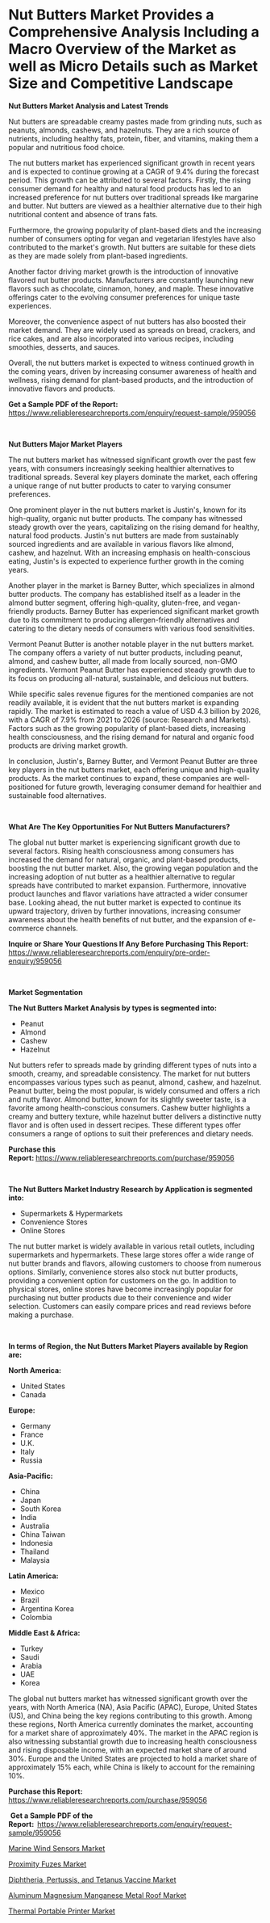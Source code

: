 <p><h1>Nut Butters Market Provides a Comprehensive Analysis Including a Macro Overview of the Market as well as Micro Details such as Market Size and Competitive Landscape</h1></p><p><strong>Nut Butters Market Analysis and Latest Trends</strong></p>
<p><p>Nut butters are spreadable creamy pastes made from grinding nuts, such as peanuts, almonds, cashews, and hazelnuts. They are a rich source of nutrients, including healthy fats, protein, fiber, and vitamins, making them a popular and nutritious food choice.</p><p>The nut butters market has experienced significant growth in recent years and is expected to continue growing at a CAGR of 9.4% during the forecast period. This growth can be attributed to several factors. Firstly, the rising consumer demand for healthy and natural food products has led to an increased preference for nut butters over traditional spreads like margarine and butter. Nut butters are viewed as a healthier alternative due to their high nutritional content and absence of trans fats.</p><p>Furthermore, the growing popularity of plant-based diets and the increasing number of consumers opting for vegan and vegetarian lifestyles have also contributed to the market's growth. Nut butters are suitable for these diets as they are made solely from plant-based ingredients.</p><p>Another factor driving market growth is the introduction of innovative flavored nut butter products. Manufacturers are constantly launching new flavors such as chocolate, cinnamon, honey, and maple. These innovative offerings cater to the evolving consumer preferences for unique taste experiences.</p><p>Moreover, the convenience aspect of nut butters has also boosted their market demand. They are widely used as spreads on bread, crackers, and rice cakes, and are also incorporated into various recipes, including smoothies, desserts, and sauces.</p><p>Overall, the nut butters market is expected to witness continued growth in the coming years, driven by increasing consumer awareness of health and wellness, rising demand for plant-based products, and the introduction of innovative flavors and products.</p></p>
<p><strong>Get a Sample PDF of the Report:&nbsp;</strong> <a href="https://www.reliableresearchreports.com/enquiry/request-sample/959056">https://www.reliableresearchreports.com/enquiry/request-sample/959056</a></p>
<p>&nbsp;</p>
<p><strong>Nut Butters Major Market Players</strong></p>
<p><p>The nut butters market has witnessed significant growth over the past few years, with consumers increasingly seeking healthier alternatives to traditional spreads. Several key players dominate the market, each offering a unique range of nut butter products to cater to varying consumer preferences. </p><p>One prominent player in the nut butters market is Justin's, known for its high-quality, organic nut butter products. The company has witnessed steady growth over the years, capitalizing on the rising demand for healthy, natural food products. Justin's nut butters are made from sustainably sourced ingredients and are available in various flavors like almond, cashew, and hazelnut. With an increasing emphasis on health-conscious eating, Justin's is expected to experience further growth in the coming years.</p><p>Another player in the market is Barney Butter, which specializes in almond butter products. The company has established itself as a leader in the almond butter segment, offering high-quality, gluten-free, and vegan-friendly products. Barney Butter has experienced significant market growth due to its commitment to producing allergen-friendly alternatives and catering to the dietary needs of consumers with various food sensitivities.</p><p>Vermont Peanut Butter is another notable player in the nut butters market. The company offers a variety of nut butter products, including peanut, almond, and cashew butter, all made from locally sourced, non-GMO ingredients. Vermont Peanut Butter has experienced steady growth due to its focus on producing all-natural, sustainable, and delicious nut butters. </p><p>While specific sales revenue figures for the mentioned companies are not readily available, it is evident that the nut butters market is expanding rapidly. The market is estimated to reach a value of USD 4.3 billion by 2026, with a CAGR of 7.9% from 2021 to 2026 (source: Research and Markets). Factors such as the growing popularity of plant-based diets, increasing health consciousness, and the rising demand for natural and organic food products are driving market growth.</p><p>In conclusion, Justin's, Barney Butter, and Vermont Peanut Butter are three key players in the nut butters market, each offering unique and high-quality products. As the market continues to expand, these companies are well-positioned for future growth, leveraging consumer demand for healthier and sustainable food alternatives.</p></p>
<p>&nbsp;</p>
<p><strong>What Are The Key Opportunities For Nut Butters Manufacturers?</strong></p>
<p><p>The global nut butter market is experiencing significant growth due to several factors. Rising health consciousness among consumers has increased the demand for natural, organic, and plant-based products, boosting the nut butter market. Also, the growing vegan population and the increasing adoption of nut butter as a healthier alternative to regular spreads have contributed to market expansion. Furthermore, innovative product launches and flavor variations have attracted a wider consumer base. Looking ahead, the nut butter market is expected to continue its upward trajectory, driven by further innovations, increasing consumer awareness about the health benefits of nut butter, and the expansion of e-commerce channels.</p></p>
<p><strong>Inquire or Share Your Questions If Any Before Purchasing This Report:</strong> <a href="https://www.reliableresearchreports.com/enquiry/pre-order-enquiry/959056">https://www.reliableresearchreports.com/enquiry/pre-order-enquiry/959056</a></p>
<p>&nbsp;</p>
<p><strong>Market Segmentation</strong></p>
<p><strong>The Nut Butters Market Analysis by types is segmented into:</strong></p>
<p><ul><li>Peanut</li><li>Almond</li><li>Cashew</li><li>Hazelnut</li></ul></p>
<p><p>Nut butters refer to spreads made by grinding different types of nuts into a smooth, creamy, and spreadable consistency. The market for nut butters encompasses various types such as peanut, almond, cashew, and hazelnut. Peanut butter, being the most popular, is widely consumed and offers a rich and nutty flavor. Almond butter, known for its slightly sweeter taste, is a favorite among health-conscious consumers. Cashew butter highlights a creamy and buttery texture, while hazelnut butter delivers a distinctive nutty flavor and is often used in dessert recipes. These different types offer consumers a range of options to suit their preferences and dietary needs.</p></p>
<p><strong>Purchase this Report:&nbsp;</strong><a href="https://www.reliableresearchreports.com/purchase/959056">https://www.reliableresearchreports.com/purchase/959056</a></p>
<p>&nbsp;</p>
<p><strong>The Nut Butters Market Industry Research by Application is segmented into:</strong></p>
<p><ul><li>Supermarkets & Hypermarkets</li><li>Convenience Stores</li><li>Online Stores</li></ul></p>
<p><p>The nut butter market is widely available in various retail outlets, including supermarkets and hypermarkets. These large stores offer a wide range of nut butter brands and flavors, allowing customers to choose from numerous options. Similarly, convenience stores also stock nut butter products, providing a convenient option for customers on the go. In addition to physical stores, online stores have become increasingly popular for purchasing nut butter products due to their convenience and wider selection. Customers can easily compare prices and read reviews before making a purchase.</p></p>
<p>&nbsp;</p>
<p><strong>In terms of Region, the Nut Butters Market Players available by Region are:</strong></p>
<p>
    <p> <strong> North America: </strong>
        <ul>
            <li>United States</li>
            <li>Canada</li>
        </ul>
        </p> 
    <p> <strong> Europe: </strong>
        <ul>
            <li>Germany</li>
            <li>France</li>
            <li>U.K.</li>
            <li>Italy</li>
            <li>Russia</li>
        </ul>
        </p> 
    <p> <strong> Asia-Pacific: </strong>
        <ul>
            <li>China</li>
            <li>Japan</li>
            <li>South Korea</li>
            <li>India</li>
            <li>Australia</li>
            <li>China Taiwan</li>
            <li>Indonesia</li>
            <li>Thailand</li>
            <li>Malaysia</li>
        </ul>
        </p> 
    <p> <strong> Latin America: </strong>
        <ul>
            <li>Mexico</li>
            <li>Brazil</li>
            <li>Argentina Korea</li>
            <li>Colombia</li>
        </ul>
        </p> 
    <p> <strong> Middle East & Africa: </strong>
        <ul>
            <li>Turkey</li>
            <li>Saudi</li>
            <li>Arabia</li>
            <li>UAE</li>
            <li>Korea</li>
        </ul>
    </p>
    </p>
<p><p>The global nut butters market has witnessed significant growth over the years, with North America (NA), Asia Pacific (APAC), Europe, United States (US), and China being the key regions contributing to this growth. Among these regions, North America currently dominates the market, accounting for a market share of approximately 40%. The market in the APAC region is also witnessing substantial growth due to increasing health consciousness and rising disposable income, with an expected market share of around 30%. Europe and the United States are projected to hold a market share of approximately 15% each, while China is likely to account for the remaining 10%.</p></p>
<p><strong>Purchase this Report: </strong><a href="https://www.reliableresearchreports.com/purchase/959056">https://www.reliableresearchreports.com/purchase/959056</a></p>
<p>&nbsp;<strong>Get a Sample PDF of the Report:&nbsp;&nbsp;</strong><a href="https://www.reliableresearchreports.com/enquiry/request-sample/959056">https://www.reliableresearchreports.com/enquiry/request-sample/959056</a></p>
<p><strong></strong></p>
<p><p><a href="https://medium.com/@frankpeters35/marine-wind-sensors-market-size-cagr-trends-2024-2030-c8d59e093cda">Marine Wind Sensors Market</a></p><p><a href="https://medium.com/@frankpeters35/proximity-fuzes-market-furnishes-information-on-market-share-market-trends-and-market-growth-6a8c7fb28b75">Proximity Fuzes Market</a></p><p><a href="https://github.com/abdelrhmankishk22/Market-Research-Report-List-2/blob/main/diphtheria-pertussis-and-tetanus-vaccine-market.md">Diphtheria, Pertussis, and Tetanus Vaccine Market</a></p><p><a href="https://github.com/maliyahmorrow6654/Market-Research-Report-List-2/blob/main/aluminum-magnesium-manganese-metal-roof-market.md">Aluminum Magnesium Manganese Metal Roof Market</a></p><p><a href="https://medium.com/@frankpeters35/thermal-portable-printer-market-outlook-industry-overview-and-forecast-2024-to-2031-0bc3bfb4798c">Thermal Portable Printer Market</a></p></p>
